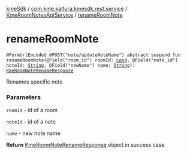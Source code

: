 [kmeSdk](../../index.md) / [com.kme.kaltura.kmesdk.rest.service](../index.md) / [KmeRoomNotesApiService](index.md) / [renameRoomNote](./rename-room-note.md)

# renameRoomNote

`@FormUrlEncoded @POST("note/updateNoteName") abstract suspend fun renameRoomNote(@Field("room_id") roomId: `[`Long`](https://kotlinlang.org/api/latest/jvm/stdlib/kotlin/-long/index.html)`, @Field("note_id") noteId: `[`String`](https://kotlinlang.org/api/latest/jvm/stdlib/kotlin/-string/index.html)`, @Field("newName") name: `[`String`](https://kotlinlang.org/api/latest/jvm/stdlib/kotlin/-string/index.html)`): `[`KmeRoomNoteRenameResponse`](../../com.kme.kaltura.kmesdk.rest.response.room.notes/-kme-room-note-rename-response/index.md)

Renames specific note

### Parameters

`roomId` - id of a room

`noteId` - id of a note

`name` - new note name

**Return**
[KmeRoomNoteRenameResponse](../../com.kme.kaltura.kmesdk.rest.response.room.notes/-kme-room-note-rename-response/index.md) object in success case

